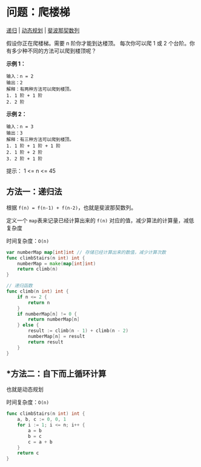 # 问题：爬楼梯

[递归](/classify/algorithm/算法-递归) | [动态规划](/classify/algorithm/算法-动态规划) | [斐波那契数列](/classify/algorithm/数学-斐波那契数列)	

假设你正在爬楼梯。需要 n 阶你才能到达楼顶。
每次你可以爬 1 或 2 个台阶。你有多少种不同的方法可以爬到楼顶呢？

**示例 1：**

```
输入：n = 2
输出：2
解释：有两种方法可以爬到楼顶。
1. 1 阶 + 1 阶
2. 2 阶
```

**示例 2：**

```
输入：n = 3
输出：3
解释：有三种方法可以爬到楼顶。
1. 1 阶 + 1 阶 + 1 阶
2. 1 阶 + 2 阶
3. 2 阶 + 1 阶
```

提示：
1 <= n <= 45

## 方法一：递归法

根据 `f(n) = f(n-1) + f(n-2)`，也就是斐波那契数列。

定义一个 `map`表来记录已经计算出来的 `f(n)` 对应的值，减少算法的计算量，减低复杂度

时间复杂度：`O(n)`

```go
var numberMap map[int]int // 存储已经计算出来的数值，减少计算次数
func climbStairs(n int) int {
	numberMap = make(map[int]int)
	return climb(n)
}

// 递归函数
func climb(n int) int {
	if n <= 2 {
		return n
	}
	if numberMap[n] != 0 {
		return numberMap[n]
	} else {
		result := climb(n - 1) + climb(n - 2)
		numberMap[n] = result
		return result
	}
}
```

## *方法二：自下而上循环计算

也就是动态规划

时间复杂度：`O(n)`

```go
func climbStairs(n int) int {
	a, b, c := 0, 0, 1
	for i := 1; i <= n; i++ {
		a = b
		b = c
		c = a + b
	}
	return c
}
```

